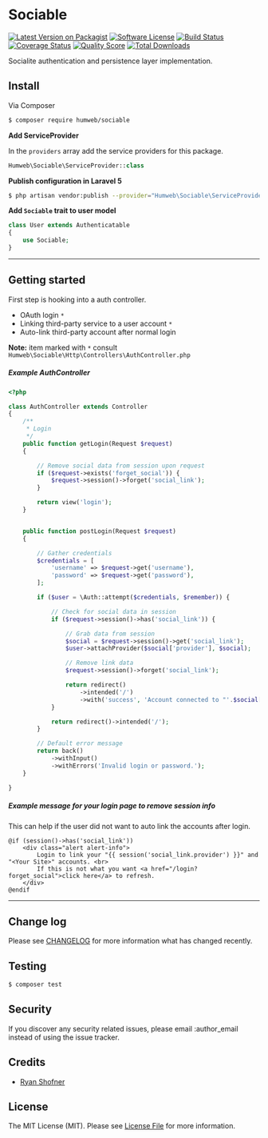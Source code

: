 # Sociable

[![Latest Version on Packagist][ico-version]][link-packagist]
[![Software License][ico-license]](LICENSE.md)
[![Build Status][ico-travis]][link-travis]
[![Coverage Status][ico-scrutinizer]][link-scrutinizer]
[![Quality Score][ico-code-quality]][link-code-quality]
[![Total Downloads][ico-downloads]][link-downloads]

Socialite authentication and persistence layer implementation.

## Install

Via Composer

``` bash
$ composer require humweb/sociable
```

**Add ServiceProvider**

In the `providers` array add the service providers for this package.
 ```php
 Humweb\Sociable\ServiceProvider::class
 ```

**Publish configuration in Laravel 5**
```bash  
$ php artisan vendor:publish --provider="Humweb\Sociable\ServiceProvider"
```


**Add `Sociable` trait to user model**
```php
class User extends Authenticatable
{
    use Sociable;
}
```

---

## Getting started

First step is hooking into a auth controller.

* OAuth login `*`
* Linking third-party service to a user account `*`
* Auto-link third-party account after normal login 

**Note:** item marked with `*` consult `Humweb\Sociable\Http\Controllers\AuthController.php`
##### Example AuthController
```php
<?php

class AuthController extends Controller
{
    /**
     * Login
     */
    public function getLogin(Request $request)
    {

        // Remove social data from session upon request
        if ($request->exists('forget_social')) {
            $request->session()->forget('social_link');
        }

        return view('login');
    }


    public function postLogin(Request $request)
    {

        // Gather credentials
        $credentials = [
            'username' => $request->get('username'),
            'password' => $request->get('password'),
        ];

        if ($user = \Auth::attempt($credentials, $remember)) {

            // Check for social data in session
            if ($request->session()->has('social_link')) {

                // Grab data from session
                $social = $request->session()->get('social_link');
                $user->attachProvider($social['provider'], $social);

                // Remove link data
                $request->session()->forget('social_link');

                return redirect()
                    ->intended('/')
                    ->with('success', 'Account connected to "'.$social['provider'].'" successfully.');
            }

            return redirect()->intended('/');
        }

        // Default error message
        return back()
            ->withInput()
            ->withErrors('Invalid login or password.');
    }

}
```


##### Example message for your login page to remove session info

 This can help if the user did not want to auto link the accounts after login.
```
@if (session()->has('social_link'))
    <div class="alert alert-info">
        Login to link your "{{ session('social_link.provider') }}" and "<Your Site>" accounts. <br>
        If this is not what you want <a href="/login?forget_social">click here</a> to refresh.
    </div>
@endif
```

---

## Change log

Please see [CHANGELOG](CHANGELOG.md) for more information what has changed recently.

## Testing

``` bash
$ composer test
```

## Security

If you discover any security related issues, please email :author_email instead of using the issue tracker.

## Credits

- [Ryan Shofner](http://github.com/ryun)

## License

The MIT License (MIT). Please see [License File](LICENSE.md) for more information.

[ico-version]: https://img.shields.io/packagist/v/humweb/sociable.svg?style=flat-square
[ico-license]: https://img.shields.io/badge/license-MIT-brightgreen.svg?style=flat-square
[ico-travis]: https://img.shields.io/travis/humweb/sociable/master.svg?style=flat-square
[ico-scrutinizer]: https://img.shields.io/scrutinizer/coverage/g/humweb/sociable.svg?style=flat-square
[ico-code-quality]: https://img.shields.io/scrutinizer/g/humweb/sociable.svg?style=flat-square
[ico-downloads]: https://img.shields.io/packagist/dt/humweb/sociable.svg?style=flat-square

[link-packagist]: https://packagist.org/packages/humweb/sociable
[link-travis]: https://travis-ci.org/humweb/sociable
[link-scrutinizer]: https://scrutinizer-ci.com/g/humweb/sociable/code-structure
[link-code-quality]: https://scrutinizer-ci.com/g/humweb/sociable
[link-downloads]: https://packagist.org/packages/humweb/sociable
[link-author]: https://github.com/:author_username
[link-contributors]: ../../contributors